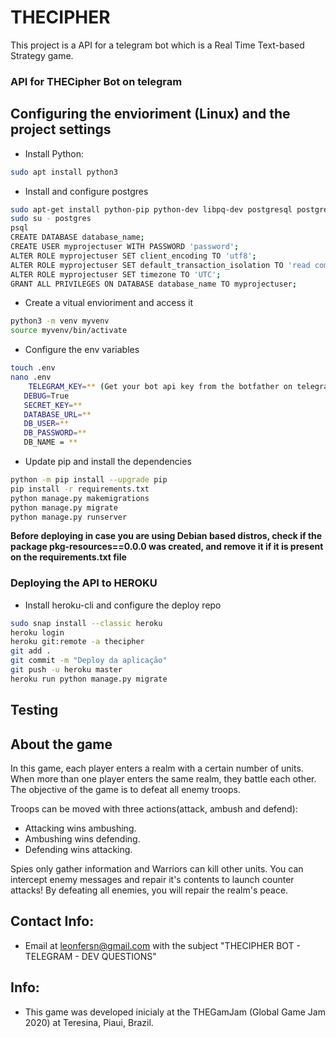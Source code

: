 # THECIPHER

This project is a API for a telegram bot which is a Real Time Text-based Strategy game.

### API for THECipher Bot on telegram

## Configuring the envioriment (Linux) and the project settings

* Install Python:
```bash
sudo apt install python3
```

* Install and configure postgres

```bash
sudo apt-get install python-pip python-dev libpq-dev postgresql postgresql-contrib
sudo su - postgres
psql
CREATE DATABASE database_name;
CREATE USER myprojectuser WITH PASSWORD 'password';
ALTER ROLE myprojectuser SET client_encoding TO 'utf8';
ALTER ROLE myprojectuser SET default_transaction_isolation TO 'read committed';
ALTER ROLE myprojectuser SET timezone TO 'UTC';
GRANT ALL PRIVILEGES ON DATABASE database_name TO myprojectuser;
```

* Create a vitual envioriment and access it
```bash
python3 -m venv myvenv
source myvenv/bin/activate
```

* Configure the env variables
```bash
touch .env
nano .env
    TELEGRAM_KEY=** (Get your bot api key from the botfather on telegram)
   DEBUG=True
   SECRET_KEY=**
   DATABASE_URL=**
   DB_USER=**
   DB_PASSWORD=**
   DB_NAME = **
```

* Update pip and install the dependencies
```bash
python -m pip install --upgrade pip
pip install -r requirements.txt
python manage.py makemigrations
python manage.py migrate
python manage.py runserver
```

__Before deploying in case you are using Debian based distros, check if the package pkg-resources==0.0.0 was created, and remove it if it is present on the requirements.txt file__

### Deploying the API to HEROKU

* Install heroku-cli and configure the deploy repo
```bash
sudo snap install --classic heroku
heroku login
heroku git:remote -a thecipher
git add .
git commit -m "Deploy da aplicação"
git push -u heroku master
heroku run python manage.py migrate
```

## Testing

## About the game

In this game, each player enters a realm with a certain number of units. When more than one player enters the same realm, they battle each other.
The objective of the game is to defeat all enemy troops.

Troops can be moved with three actions(attack, ambush and defend):
* Attacking wins ambushing.
* Ambushing wins defending.
* Defending wins attacking.

Spies only gather information and Warriors can kill other units.
You can intercept enemy messages and repair it's contents to launch counter attacks!
By defeating all enemies, you will repair the realm's peace.

## Contact Info:
* Email at leonfersn@gmail.com with the subject "THECIPHER BOT - TELEGRAM - DEV QUESTIONS"

## Info:
* This game was developed inicialy at the THEGamJam (Global Game Jam 2020) at Teresina, Piaui,  Brazil.
